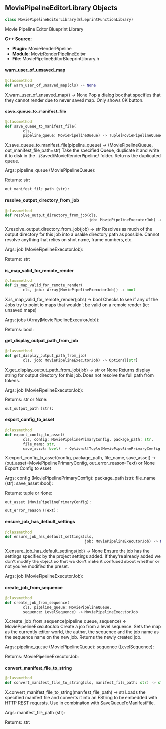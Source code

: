 ## MoviePipelineEditorLibrary Objects

```python
class MoviePipelineEditorLibrary(BlueprintFunctionLibrary)
```

Movie Pipeline Editor Blueprint Library

**C++ Source:**

- **Plugin**: MovieRenderPipeline
- **Module**: MovieRenderPipelineEditor
- **File**: MoviePipelineEditorBlueprintLibrary.h

<a id="unreal.MoviePipelineEditorLibrary.warn_user_of_unsaved_map"></a>

#### warn_user_of_unsaved_map

```python
@classmethod
def warn_user_of_unsaved_map(cls) -> None
```

X.warn_user_of_unsaved_map() -> None
Pop a dialog box that specifies that they cannot render due to never saved map. Only shows OK button.

<a id="unreal.MoviePipelineEditorLibrary.save_queue_to_manifest_file"></a>

#### save_queue_to_manifest_file

```python
@classmethod
def save_queue_to_manifest_file(
        cls,
        pipeline_queue: MoviePipelineQueue) -> Tuple[MoviePipelineQueue, str]
```

X.save_queue_to_manifest_file(pipeline_queue) -> (MoviePipelineQueue, out_manifest_file_path=str)
Take the specified Queue, duplicate it and write it to disk in the ../Saved/MovieRenderPipeline/ folder. Returns the duplicated queue.

Args:
    pipeline_queue (MoviePipelineQueue): 

Returns:
    str: 

    out_manifest_file_path (str):

<a id="unreal.MoviePipelineEditorLibrary.resolve_output_directory_from_job"></a>

#### resolve_output_directory_from_job

```python
@classmethod
def resolve_output_directory_from_job(cls,
                                      job: MoviePipelineExecutorJob) -> str
```

X.resolve_output_directory_from_job(job) -> str
Resolves as much of the output directory for this job into a usable directory path as possible. Cannot resolve anything that relies on shot name, frame numbers, etc.

Args:
    job (MoviePipelineExecutorJob): 

Returns:
    str:

<a id="unreal.MoviePipelineEditorLibrary.is_map_valid_for_remote_render"></a>

#### is_map_valid_for_remote_render

```python
@classmethod
def is_map_valid_for_remote_render(
        cls, jobs: Array[MoviePipelineExecutorJob]) -> bool
```

X.is_map_valid_for_remote_render(jobs) -> bool
Checks to see if any of the Jobs try to point to maps that wouldn't be valid on a remote render (ie: unsaved maps)

Args:
    jobs (Array[MoviePipelineExecutorJob]): 

Returns:
    bool:

<a id="unreal.MoviePipelineEditorLibrary.get_display_output_path_from_job"></a>

#### get_display_output_path_from_job

```python
@classmethod
def get_display_output_path_from_job(
        cls, job: MoviePipelineExecutorJob) -> Optional[str]
```

X.get_display_output_path_from_job(job) -> str or None
Returns display string for output directory for this job. Does not resolve the full path from tokens.

Args:
    job (MoviePipelineExecutorJob): 

Returns:
    str or None: 

    out_output_path (str):

<a id="unreal.MoviePipelineEditorLibrary.export_config_to_asset"></a>

#### export_config_to_asset

```python
@classmethod
def export_config_to_asset(
        cls, config: MoviePipelinePrimaryConfig, package_path: str,
        file_name: str,
        save_asset: bool) -> Optional[Tuple[MoviePipelinePrimaryConfig, Text]]
```

X.export_config_to_asset(config, package_path, file_name, save_asset) -> (out_asset=MoviePipelinePrimaryConfig, out_error_reason=Text) or None
Export Config to Asset

Args:
    config (MoviePipelinePrimaryConfig): 
    package_path (str): 
    file_name (str): 
    save_asset (bool): 

Returns:
    tuple or None: 

    out_asset (MoviePipelinePrimaryConfig): 

    out_error_reason (Text):

<a id="unreal.MoviePipelineEditorLibrary.ensure_job_has_default_settings"></a>

#### ensure_job_has_default_settings

```python
@classmethod
def ensure_job_has_default_settings(cls,
                                    job: MoviePipelineExecutorJob) -> None
```

X.ensure_job_has_default_settings(job) -> None
Ensure the job has the settings specified by the project settings added. If they're already added we don't modify the object so that we don't make it confused about whether or not you've modified the preset.

Args:
    job (MoviePipelineExecutorJob):

<a id="unreal.MoviePipelineEditorLibrary.create_job_from_sequence"></a>

#### create_job_from_sequence

```python
@classmethod
def create_job_from_sequence(
        cls, pipeline_queue: MoviePipelineQueue,
        sequence: LevelSequence) -> MoviePipelineExecutorJob
```

X.create_job_from_sequence(pipeline_queue, sequence) -> MoviePipelineExecutorJob
Create a job from a level sequence. Sets the map as the currently editor world, the author, the sequence and the job name as the sequence name on the new job. Returns the newly created job.

Args:
    pipeline_queue (MoviePipelineQueue): 
    sequence (LevelSequence): 

Returns:
    MoviePipelineExecutorJob:

<a id="unreal.MoviePipelineEditorLibrary.convert_manifest_file_to_string"></a>

#### convert_manifest_file_to_string

```python
@classmethod
def convert_manifest_file_to_string(cls, manifest_file_path: str) -> str
```

X.convert_manifest_file_to_string(manifest_file_path) -> str
Loads the specified manifest file and converts it into an FString to be embedded with HTTP REST requests. Use in combination with SaveQueueToManifestFile.

Args:
    manifest_file_path (str): 

Returns:
    str:

<a id="unreal.MoviePipelineFunctionalTestBase"></a>
